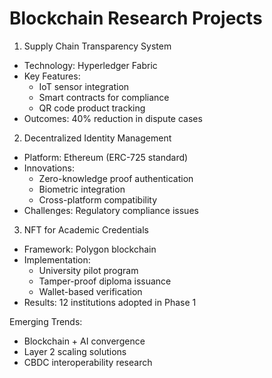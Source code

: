 Blockchain Research Projects
============================

1. Supply Chain Transparency System
- Technology: Hyperledger Fabric
- Key Features: 
  * IoT sensor integration
  * Smart contracts for compliance
  * QR code product tracking
- Outcomes: 40% reduction in dispute cases

2. Decentralized Identity Management
- Platform: Ethereum (ERC-725 standard)
- Innovations:
  * Zero-knowledge proof authentication
  * Biometric integration
  * Cross-platform compatibility
- Challenges: Regulatory compliance issues

3. NFT for Academic Credentials
- Framework: Polygon blockchain
- Implementation:
  * University pilot program
  * Tamper-proof diploma issuance
  * Wallet-based verification
- Results: 12 institutions adopted in Phase 1

Emerging Trends:
- Blockchain + AI convergence
- Layer 2 scaling solutions
- CBDC interoperability research